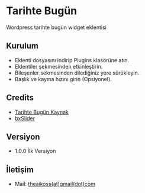 # Tarihte Bugün
Wordpress tarihte bugün widget eklentisi

## Kurulum
- Eklenti dosyasını indirip Plugins klasörüne atın.
- Eklentiler sekmesinden etkinleştirin.
- Bileşenler sekmesinden dilediğiniz yere sürükleyin.
- Başlık ve kayma hızını girin (Opsiyonel).

## Credits
- [Tarihte Bugün Kaynak](http://www.tarihtebugun.gen.tr)
- [bxSlider](http://bxslider.com)

## Versiyon
- 1.0.0 İlk Versiyon

## İletişim
- Mail: [theaikoss(at)gmail(dot)com](mailto:theaikoss@gmail.com)
